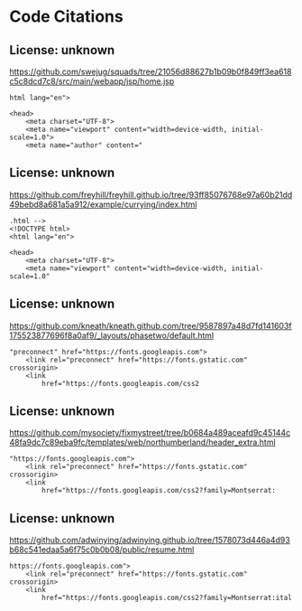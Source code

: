 # Code Citations

## License: unknown
https://github.com/swejug/squads/tree/21056d88627b1b09b0f849ff3ea618c5c8dcd7c8/src/main/webapp/jsp/home.jsp

```
html lang="en">

<head>
    <meta charset="UTF-8">
    <meta name="viewport" content="width=device-width, initial-scale=1.0">
    <meta name="author" content="
```


## License: unknown
https://github.com/freyhill/freyhill.github.io/tree/93ff85076768e97a60b21dd49bebd8a681a5a912/example/currying/index.html

```
.html -->
<!DOCTYPE html>
<html lang="en">

<head>
    <meta charset="UTF-8">
    <meta name="viewport" content="width=device-width, initial-scale=1.0"
```


## License: unknown
https://github.com/kneath/kneath.github.com/tree/9587897a48d7fd141603f175523877696f8a0af9/_layouts/phasetwo/default.html

```
"preconnect" href="https://fonts.googleapis.com">
    <link rel="preconnect" href="https://fonts.gstatic.com" crossorigin>
    <link
        href="https://fonts.googleapis.com/css2
```


## License: unknown
https://github.com/mysociety/fixmystreet/tree/b0684a489aceafd9c45144c48fa9dc7c89eba9fc/templates/web/northumberland/header_extra.html

```
"https://fonts.googleapis.com">
    <link rel="preconnect" href="https://fonts.gstatic.com" crossorigin>
    <link
        href="https://fonts.googleapis.com/css2?family=Montserrat:
```


## License: unknown
https://github.com/adwinying/adwinying.github.io/tree/1578073d446a4d93b68c541edaa5a6f75c0b0b08/public/resume.html

```
https://fonts.googleapis.com">
    <link rel="preconnect" href="https://fonts.gstatic.com" crossorigin>
    <link
        href="https://fonts.googleapis.com/css2?family=Montserrat:ital
```

